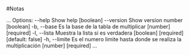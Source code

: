 #Notas


...
Options:
      --help     Show help                                             [boolean]
      --version  Show version number                                   [boolean]
  -b, --base     Es la base de la tabla de multiplicar       [number] [required]
  -l, --lista    Muestra la lista si es verdadera
                                           [boolean] [required] [default: false]
  -h, --limite   Es el numero limite hasta donde se realiza la multiplicación
                                                             [number] [required]
...
